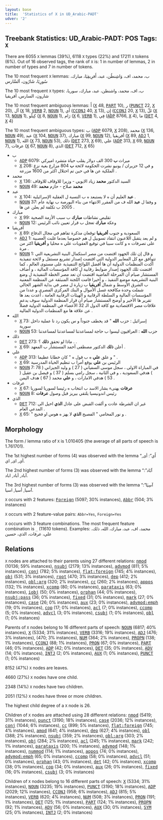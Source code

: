 ```yaml
---
layout: base
title:  'Statistics of X in UD_Arabic-PADT'
udver: '2'
---
```


## Treebank Statistics: UD_Arabic-PADT: POS Tags: `X`

There are 6055 `X` lemmas (39%), 6118 `X` types (22%) and 17211 `X` tokens (6%).
Out of 16 observed tags, the rank of `X` is: 1 in number of lemmas, 2 in number of types and 7 in number of tokens.

The 10 most frequent `X` lemmas: ب، محمد، اف، وَاشِنطُن، عبد، أَفرِيقِيَا، مبارك، سُورِيَا، شَارُون، اَلسَّارس

The 10 most frequent `X` types:  ب، اف، محمد، واشنطن، عبد، مبارك، سوريا، شارون، السارس، أفريقيا

The 10 most frequent ambiguous lemmas: أَ (<tt><a href="ar_padt-pos-X.html">X</a></tt> 48, <tt><a href="ar_padt-pos-PART.html">PART</a></tt> 10), ر (<tt><a href="ar_padt-pos-PUNCT.html">PUNCT</a></tt> 22, <tt><a href="ar_padt-pos-X.html">X</a></tt> 20), آل (<tt><a href="ar_padt-pos-X.html">X</a></tt> 18, <tt><a href="ar_padt-pos-VERB.html">VERB</a></tt> 2, <tt><a href="ar_padt-pos-NOUN.html">NOUN</a></tt> 1), أَي (<tt><a href="ar_padt-pos-CCONJ.html">CCONJ</a></tt> 40, <tt><a href="ar_padt-pos-X.html">X</a></tt> 13), إِن (<tt><a href="ar_padt-pos-CCONJ.html">CCONJ</a></tt> 20, <tt><a href="ar_padt-pos-X.html">X</a></tt> 13), تَلّ (<tt><a href="ar_padt-pos-X.html">X</a></tt> 13, <tt><a href="ar_padt-pos-NOUN.html">NOUN</a></tt> 1), كِيلُو (<tt><a href="ar_padt-pos-X.html">X</a></tt> 8, <tt><a href="ar_padt-pos-NOUN.html">NOUN</a></tt> 1), رَام (<tt><a href="ar_padt-pos-X.html">X</a></tt> 6, <tt><a href="ar_padt-pos-VERB.html">VERB</a></tt> 1), فِي (<tt><a href="ar_padt-pos-ADP.html">ADP</a></tt> 8766, <tt><a href="ar_padt-pos-X.html">X</a></tt> 4), ما (<tt><a href="ar_padt-pos-DET.html">DET</a></tt> 4, <tt><a href="ar_padt-pos-X.html">X</a></tt> 4)

The 10 most frequent ambiguous types:  ب (<tt><a href="ar_padt-pos-ADP.html">ADP</a></tt> 6079, <tt><a href="ar_padt-pos-X.html">X</a></tt> 208), محمد (<tt><a href="ar_padt-pos-X.html">X</a></tt> 136, <tt><a href="ar_padt-pos-NOUN.html">NOUN</a></tt> 49), عبد (<tt><a href="ar_padt-pos-X.html">X</a></tt> 104, <tt><a href="ar_padt-pos-NOUN.html">NOUN</a></tt> 37), مبارك (<tt><a href="ar_padt-pos-X.html">X</a></tt> 99, <tt><a href="ar_padt-pos-NOUN.html">NOUN</a></tt> 12), أفريقيا (<tt><a href="ar_padt-pos-X.html">X</a></tt> 89, <tt><a href="ar_padt-pos-ADJ.html">ADJ</a></tt> 1, <tt><a href="ar_padt-pos-NOUN.html">NOUN</a></tt> 1), الله (<tt><a href="ar_padt-pos-X.html">X</a></tt> 73, <tt><a href="ar_padt-pos-NOUN.html">NOUN</a></tt> 53), ذلك (<tt><a href="ar_padt-pos-DET.html">DET</a></tt> 273, <tt><a href="ar_padt-pos-X.html">X</a></tt> 69), علي (<tt><a href="ar_padt-pos-ADP.html">ADP</a></tt> 313, <tt><a href="ar_padt-pos-X.html">X</a></tt> 69, <tt><a href="ar_padt-pos-NOUN.html">NOUN</a></tt> 7), عرفات (<tt><a href="ar_padt-pos-X.html">X</a></tt> 67, <tt><a href="ar_padt-pos-NOUN.html">NOUN</a></tt> 8), الذي (<tt><a href="ar_padt-pos-DET.html">DET</a></tt> 712, <tt><a href="ar_padt-pos-X.html">X</a></tt> 65)


* ب
  * <tt><a href="ar_padt-pos-ADP.html">ADP</a></tt> 6079: ميراث <b>ب</b> 300 الف دولار يقلب حياة متشرد اميركي
  * <tt><a href="ar_padt-pos-X.html">X</a></tt> 208: و في 12 حزيران / يونيو نشرت الحكومة لائحة <b>ب</b> 804 مزارع بغية نزع الملكية عن ها في حين تم احتلال اكثر من 1600 مزرعة .
* محمد
  * <tt><a href="ar_padt-pos-X.html">X</a></tt> 136: السيد الدكتور <b>محمد</b> زياد الايوبي - وزيرا للاوقاف للاوقاف
  * <tt><a href="ar_padt-pos-NOUN.html">NOUN</a></tt> 49: <b>محمد</b> صلاح - حازم <b>محمد</b>
* عبد
  * <tt><a href="ar_padt-pos-X.html">X</a></tt> 104: <b>عبد</b> العليم أن ه لا يستبعد ه ب النسبة ل العقلية الإسرائيلية .
  * <tt><a href="ar_padt-pos-NOUN.html">NOUN</a></tt> 37: و وفقا ل <b>عبد</b> الله ف من المقرر الانتهاء من بناء البورصة ب نهاية عام 2005 ب تكلفة لم يعلن عن ها .
* مبارك
  * <tt><a href="ar_padt-pos-X.html">X</a></tt> 99: تقليص نشاطات <b>مبارك</b> ب سبب الأزمة الصحية
  * <tt><a href="ar_padt-pos-NOUN.html">NOUN</a></tt> 12: وعكة <b>مبارك</b> تعجل ب قرار تعيين نائب الرئيس
* أفريقيا
  * <tt><a href="ar_padt-pos-X.html">X</a></tt> 89: السعودية و جنوب <b>أفريقيا</b> توقعان مذكرة تفاهم في مجال الدفاع
  * <tt><a href="ar_padt-pos-ADJ.html">ADJ</a></tt> 1: و لم يعد يتقبل اللاعبون انتقاد تسوبيل ل هم خصوصا بعدما غلبت العصبية على تصرفات ه و كانت سببا في توقيع العقوبات علي ه محليا و <b>أفريقيا</b> اكثر من مرة .
  * <tt><a href="ar_padt-pos-NOUN.html">NOUN</a></tt> 1: و قال إن تلك الجهود اقتضت من مصر استكمال البنية التشريعية التي تتوافق مع كل المعايير الدولية التي اقتضت إصدار تشريع مستقل و لائحة تنفيذية أكدت المنظمات الدولية أن ها أفضل اللوائح التنفيذية على مستوى العالم ، كما اقتضت تلك الجهود إصدار ضوابط رقابية ل كافة المؤسسات المالية ، و أضاف المستشار صيام أن المرحلة الماضية اقتضت أن تعد مصر الخطة التنفيذية ل وضع البنية التشريعية موضع التنفيذ ، و أخيرا قامت اللجنة المنبثقة عن المنظمة المعنية ب الشرق الأوسط و شمال <b>أفريقيا</b> ب زيارة ل مصر في بداية الشهر الحالي شملت وحدة مكافحة غسل الأموال و البنك المركزي المصري و عددا من المؤسسات المالية و السلطة الرقابية و الهيئات الرقابية العامة ، أعدت بعد ها تقرير ها الأخير و أوضح المستشار صيام أن قرار المنظمة الدولية سوف يدعم علاقات مصر الاقتصادية مع كافة الدول الـ 32 الأعضاء في المنظمة الدولية فضلاً عن علاقة ها مع المنظمات الدولية المالية .
* الله
  * <tt><a href="ar_padt-pos-X.html">X</a></tt> 73: إسرائيل : حزب <b>الله</b> " قد يخطف جنوداً و س يكون رد نا عملية داخل سورية
  * <tt><a href="ar_padt-pos-NOUN.html">NOUN</a></tt> 53: حزب <b>الله</b> : العراقيون ليسوا ب حاجة لمساعدتنا لمساعدتنا لمساعدتنا
* ذلك
  * <tt><a href="ar_padt-pos-DET.html">DET</a></tt> 273: ماذا لو تحقق <b>ذلك</b> ؟ . .
  * <tt><a href="ar_padt-pos-X.html">X</a></tt> 69: أعلن <b>ذلك</b> الدكتور مصطفى أحمد المستشار ب المعهد .
* علي
  * <tt><a href="ar_padt-pos-ADP.html">ADP</a></tt> 313: و علق <b>علي</b> ه ب قول ه " كان خطابا عظيما " .
  * <tt><a href="ar_padt-pos-X.html">X</a></tt> 69: الرئيس بن <b>علي</b> يوقع أمرا ب تنظيم الحياة المدرسية
  * <tt><a href="ar_padt-pos-NOUN.html">NOUN</a></tt> 7: في المباراة الاولى ، سجل موسى السفياني ( 27 ) و وليد الجيزاني ( 78 ) هدفي السعودية ، و في الثانية ، سجل رامي بسلم ( 37 ) و فيصل بن عقيل ( 53 ) هدفي الامارات ، و <b>علي</b> محمد ( 67 ) هدف اليمن .
* عرفات
  * <tt><a href="ar_padt-pos-X.html">X</a></tt> 67: <b>عرفات</b> يهنىء بشار الاسد ب انتخاب ه رئيسا لسوريا لسوريا
  * <tt><a href="ar_padt-pos-NOUN.html">NOUN</a></tt> 8: رئيس اندونيسيا يلتقي بيريز قبل وصول <b>عرفات</b>
* الذي
  * <tt><a href="ar_padt-pos-DET.html">DET</a></tt> 712: غير ان الشرطة عادت و ألقت القبض على عادل <b>الذي</b> احيل الى المدعي العام .
  * <tt><a href="ar_padt-pos-X.html">X</a></tt> 65: " و نور المحامي " الفصيح <b>الذي</b> لا يهز ه هوس او فحيح .

## Morphology

The form / lemma ratio of `X` is 1.010405 (the average of all parts of speech is 1.761701).

The 1st highest number of forms (4) was observed with the lemma “أَي”: أى, أي, اى, اي.

The 2nd highest number of forms (3) was observed with the lemma “آبَاد”: آباد, أباد, اباد.

The 3rd highest number of forms (3) was observed with the lemma “آسِيَا”: آسيا, أسيا, اسيا.

`X` occurs with 2 features: <tt><a href="ar_padt-feat-Foreign.html">Foreign</a></tt> (5097; 30% instances), <tt><a href="ar_padt-feat-Abbr.html">Abbr</a></tt> (504; 3% instances)

`X` occurs with 2 feature-value pairs: `Abbr=Yes`, `Foreign=Yes`

`X` occurs with 3 feature combinations.
The most frequent feature combination is `_` (11610 tokens).
Examples: محمد، اف، عبد، مبارك، الله، ذلك، علي، عرفات، الذي، حسين


## Relations

`X` nodes are attached to their parents using 27 different relations: <tt><a href="ar_padt-dep-nmod.html">nmod</a></tt> (10136; 59% instances), <tt><a href="ar_padt-dep-nsubj.html">nsubj</a></tt> (2179; 13% instances), <tt><a href="ar_padt-dep-advmod.html">advmod</a></tt> (811; 5% instances), <tt><a href="ar_padt-dep-conj.html">conj</a></tt> (782; 5% instances), <tt><a href="ar_padt-dep-flat-foreign.html">flat:foreign</a></tt> (745; 4% instances), <tt><a href="ar_padt-dep-obj.html">obj</a></tt> (531; 3% instances), <tt><a href="ar_padt-dep-root.html">root</a></tt> (470; 3% instances), <tt><a href="ar_padt-dep-dep.html">dep</a></tt> (412; 2% instances), <tt><a href="ar_padt-dep-obl-arg.html">obl:arg</a></tt> (320; 2% instances), <tt><a href="ar_padt-dep-cc.html">cc</a></tt> (260; 2% instances), <tt><a href="ar_padt-dep-appos.html">appos</a></tt> (132; 1% instances), <tt><a href="ar_padt-dep-xcomp.html">xcomp</a></tt> (80; 0% instances), <tt><a href="ar_padt-dep-parataxis.html">parataxis</a></tt> (63; 0% instances), <tt><a href="ar_padt-dep-iobj.html">iobj</a></tt> (50; 0% instances), <tt><a href="ar_padt-dep-orphan.html">orphan</a></tt> (44; 0% instances), <tt><a href="ar_padt-dep-nsubj-pass.html">nsubj:pass</a></tt> (36; 0% instances), <tt><a href="ar_padt-dep-fixed.html">fixed</a></tt> (31; 0% instances), <tt><a href="ar_padt-dep-mark.html">mark</a></tt> (27; 0% instances), <tt><a href="ar_padt-dep-case.html">case</a></tt> (26; 0% instances), <tt><a href="ar_padt-dep-aux.html">aux</a></tt> (23; 0% instances), <tt><a href="ar_padt-dep-advmod-emph.html">advmod:emph</a></tt> (19; 0% instances), <tt><a href="ar_padt-dep-cop.html">cop</a></tt> (17; 0% instances), <tt><a href="ar_padt-dep-acl.html">acl</a></tt> (7; 0% instances), <tt><a href="ar_padt-dep-ccomp.html">ccomp</a></tt> (5; 0% instances), <tt><a href="ar_padt-dep-advcl.html">advcl</a></tt> (3; 0% instances), <tt><a href="ar_padt-dep-csubj.html">csubj</a></tt> (1; 0% instances), <tt><a href="ar_padt-dep-obl.html">obl</a></tt> (1; 0% instances)

Parents of `X` nodes belong to 16 different parts of speech: <tt><a href="ar_padt-pos-NOUN.html">NOUN</a></tt> (6817; 40% instances), <tt><a href="ar_padt-pos-X.html">X</a></tt> (5334; 31% instances), <tt><a href="ar_padt-pos-VERB.html">VERB</a></tt> (3316; 19% instances), <tt><a href="ar_padt-pos-ADJ.html">ADJ</a></tt> (476; 3% instances),  (470; 3% instances), <tt><a href="ar_padt-pos-NUM.html">NUM</a></tt> (364; 2% instances), <tt><a href="ar_padt-pos-PROPN.html">PROPN</a></tt> (138; 1% instances), <tt><a href="ar_padt-pos-CCONJ.html">CCONJ</a></tt> (88; 1% instances), <tt><a href="ar_padt-pos-PRON.html">PRON</a></tt> (67; 0% instances), <tt><a href="ar_padt-pos-PART.html">PART</a></tt> (46; 0% instances), <tt><a href="ar_padt-pos-ADP.html">ADP</a></tt> (42; 0% instances), <tt><a href="ar_padt-pos-DET.html">DET</a></tt> (35; 0% instances), <tt><a href="ar_padt-pos-ADV.html">ADV</a></tt> (14; 0% instances), <tt><a href="ar_padt-pos-INTJ.html">INTJ</a></tt> (2; 0% instances), <tt><a href="ar_padt-pos-AUX.html">AUX</a></tt> (1; 0% instances), <tt><a href="ar_padt-pos-PUNCT.html">PUNCT</a></tt> (1; 0% instances)

8152 (47%) `X` nodes are leaves.

4660 (27%) `X` nodes have one child.

2348 (14%) `X` nodes have two children.

2051 (12%) `X` nodes have three or more children.

The highest child degree of a `X` node is 26.

Children of `X` nodes are attached using 28 different relations: <tt><a href="ar_padt-dep-nmod.html">nmod</a></tt> (5419; 31% instances), <tt><a href="ar_padt-dep-punct.html">punct</a></tt> (3190; 18% instances), <tt><a href="ar_padt-dep-case.html">case</a></tt> (2036; 12% instances), <tt><a href="ar_padt-dep-conj.html">conj</a></tt> (1044; 6% instances), <tt><a href="ar_padt-dep-cc.html">cc</a></tt> (899; 5% instances), <tt><a href="ar_padt-dep-flat-foreign.html">flat:foreign</a></tt> (745; 4% instances), <tt><a href="ar_padt-dep-amod.html">amod</a></tt> (641; 4% instances), <tt><a href="ar_padt-dep-dep.html">dep</a></tt> (627; 4% instances), <tt><a href="ar_padt-dep-obl.html">obl</a></tt> (388; 2% instances), <tt><a href="ar_padt-dep-nsubj.html">nsubj</a></tt> (359; 2% instances), <tt><a href="ar_padt-dep-obl-arg.html">obl:arg</a></tt> (303; 2% instances), <tt><a href="ar_padt-dep-obj.html">obj</a></tt> (284; 2% instances), <tt><a href="ar_padt-dep-acl.html">acl</a></tt> (245; 1% instances), <tt><a href="ar_padt-dep-mark.html">mark</a></tt> (242; 1% instances), <tt><a href="ar_padt-dep-parataxis.html">parataxis</a></tt> (200; 1% instances), <tt><a href="ar_padt-dep-advmod.html">advmod</a></tt> (148; 1% instances), <tt><a href="ar_padt-dep-nummod.html">nummod</a></tt> (114; 1% instances), <tt><a href="ar_padt-dep-appos.html">appos</a></tt> (74; 0% instances), <tt><a href="ar_padt-dep-advmod-emph.html">advmod:emph</a></tt> (65; 0% instances), <tt><a href="ar_padt-dep-ccomp.html">ccomp</a></tt> (58; 0% instances), <tt><a href="ar_padt-dep-advcl.html">advcl</a></tt> (51; 0% instances), <tt><a href="ar_padt-dep-orphan.html">orphan</a></tt> (43; 0% instances), <tt><a href="ar_padt-dep-det.html">det</a></tt> (42; 0% instances), <tt><a href="ar_padt-dep-xcomp.html">xcomp</a></tt> (38; 0% instances), <tt><a href="ar_padt-dep-cop.html">cop</a></tt> (34; 0% instances), <tt><a href="ar_padt-dep-aux.html">aux</a></tt> (26; 0% instances), <tt><a href="ar_padt-dep-fixed.html">fixed</a></tt> (16; 0% instances), <tt><a href="ar_padt-dep-csubj.html">csubj</a></tt> (3; 0% instances)

Children of `X` nodes belong to 16 different parts of speech: <tt><a href="ar_padt-pos-X.html">X</a></tt> (5334; 31% instances), <tt><a href="ar_padt-pos-NOUN.html">NOUN</a></tt> (3235; 19% instances), <tt><a href="ar_padt-pos-PUNCT.html">PUNCT</a></tt> (3190; 18% instances), <tt><a href="ar_padt-pos-ADP.html">ADP</a></tt> (2029; 12% instances), <tt><a href="ar_padt-pos-CCONJ.html">CCONJ</a></tt> (958; 6% instances), <tt><a href="ar_padt-pos-ADJ.html">ADJ</a></tt> (815; 5% instances), <tt><a href="ar_padt-pos-VERB.html">VERB</a></tt> (620; 4% instances), <tt><a href="ar_padt-pos-NUM.html">NUM</a></tt> (508; 3% instances), <tt><a href="ar_padt-pos-PRON.html">PRON</a></tt> (191; 1% instances), <tt><a href="ar_padt-pos-DET.html">DET</a></tt> (125; 1% instances), <tt><a href="ar_padt-pos-PART.html">PART</a></tt> (124; 1% instances), <tt><a href="ar_padt-pos-PROPN.html">PROPN</a></tt> (92; 1% instances), <tt><a href="ar_padt-pos-ADV.html">ADV</a></tt> (56; 0% instances), <tt><a href="ar_padt-pos-AUX.html">AUX</a></tt> (30; 0% instances), <tt><a href="ar_padt-pos-SYM.html">SYM</a></tt> (25; 0% instances), <tt><a href="ar_padt-pos-INTJ.html">INTJ</a></tt> (2; 0% instances)


